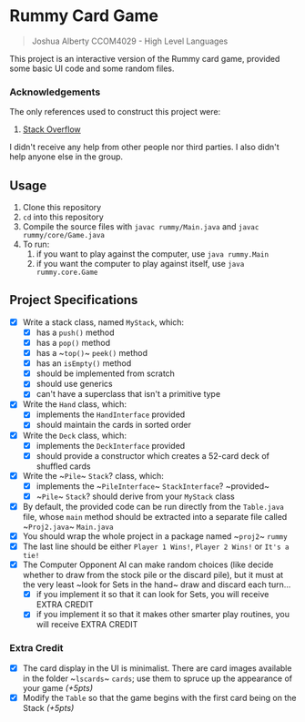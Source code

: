 # Rummy Card Game

> Joshua Alberty 
> CCOM4029 - High Level Languages

This project is an interactive version of the Rummy card game, provided some basic UI code and some random files.

### Acknowledgements

The only references used to construct this project were:

1. [Stack Overflow](https://stackoverflow.com)

I didn't receive any help from other people nor third parties. I also didn't help anyone else in the group.

## Usage

1. Clone this repository
2. `cd` into this repository
3. Compile the source files with `javac rummy/Main.java` and `javac rummy/core/Game.java`
4. To run:
   1. if you want to play against the computer, use `java rummy.Main`
   2. if you want the computer to play against itself, use `java rummy.core.Game`

## Project Specifications

- [x] Write a stack class, named `MyStack`, which:
  - [x] has a `push()` method
  - [x] has a `pop()` method
  - [x] has a ~`top()`~ `peek()` method
  - [x] has an `isEmpty()` method
  - [x] should be implemented from scratch
  - [x] should use generics
  - [x] can't have a superclass that isn't a primitive type
- [x] Write the `Hand` class, which:
  - [x] implements the `HandInterface` provided
  - [x] should maintain the cards in sorted order
- [x] Write the `Deck` class, which:
  - [x] implements the `DeckInterface` provided
  - [x] should provide a constructor which creates a 52-card deck of shuffled cards
- [x] Write the ~`Pile`~ `Stack`? class, which:
  - [x] implements the ~`PileInterface`~ `StackInterface`? ~provided~
  - [x] ~`Pile`~ `Stack`? should derive from your `MyStack` class
- [x] By default, the provided code can be run directly from the `Table.java` file, whose `main` method should be extracted into a separate file called ~`Proj2.java`~ `Main.java`
- [x] You should wrap the whole project in a package named ~`proj2`~ `rummy`
- [x] The last line should be either `Player 1 Wins!`, `Player 2 Wins!` or `It's a tie!`
- [x] The Computer Opponent AI can make random choices (like decide whether to draw from the stock pile or the discard pile), but it must at the very least ~look for Sets in the hand~ draw and discard each turn...
  - [x] if you implement it so that it can look for Sets, you will receive EXTRA CREDIT
  - [x] if you implement it so that it makes other smarter play routines, you will receive EXTRA CREDIT

### Extra Credit

- [x] The card display in the UI is minimalist. There are card images available in the folder ~`lscards`~ `cards`; use them to spruce up the appearance of your game _(+5pts)_
- [x] Modify the `Table` so that the game begins with the first card being on the Stack _(+5pts)_
